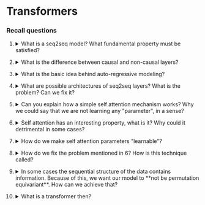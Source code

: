 # Transformers

### Recall questions

1. <details markdown=1><summary markdown="span"> What is a seq2seq model? What fundamental property must be satisfied?</summary>

    \
	A ==seq2seq model== is a model that takes in input a sequence and returns a sequence.
	The ==key property of a sequential model is that the same weights apply to sequences of different lengths==. 
	![](../../../static/DEEP/tran1.png)

</details>

2. <details markdown=1><summary markdown="span"> What is the difference between causal and non-causal layers?</summary>

    \
	Two types of layer:
	- ==causal==: can ==only look backwards in time, including the present==
	- ==non causal==: ==can look backwards and in the present==, but can also ==look into the future==

	![](../../../static/DEEP/tran2.png)

</details>

3. <details markdown=1><summary markdown="span"> What is the basic idea behind auto-regressive modeling?</summary>

    \
	A common example of auto-regressive modeling is explained by the following picture, which is an example of ==next character prediction==
	![](../../../static/DEEP/tran3.png)

</details>

4. <details markdown=1><summary markdown="span"> What are possible architectures of seq2seq layers? What is the problem? Can we fix it?</summary>

    \
	We have many choices, but in general we would want a model that can look ==indefinitely far in the sequence== but also ==leverage parallel computation==. The issue is that the models seen so far cannot do this!
	
	![](../../../static/DEEP/tran4.png)

</details>

5. <details markdown=1><summary markdown="span"> Can you explain how a simple self attention mechanism works? Why we could say that we are not learning any "parameter", in a sense?</summary>

    \
	The basic idea of self attention ==is computing correlations between two inputs (see img. below) and using them to compute weights==. This weights in fact are ==not learnable==; the ==inputs might be instead the result of a learned transformation==.
	![](../../../static/DEEP/tran5.png)
	
	![](../../../static/DEEP/tran6.png)

</details>

6. <details markdown=1><summary markdown="span"> Self attention has an interesting property, what is it? Why could it detrimental in some cases?</summary>

    \
	The property of the model previously described is to ==be permutation equivariant==, since sequences are treated as sets. Depending on the task, ==this can be either a strong or weak point==.

</details>

7. <details markdown=1><summary markdown="span"> How do we make self attention parameters "learnable"?</summary>

    \
	We note that each input vector ==plays three roles==: ==key,value and query==. If we consider them ==as the output of an affine function, we can make them learnable==.
	![](../../../static/DEEP/tran7.png)

</details>

8. <details markdown=1><summary markdown="span"> How do we fix the problem mentioned in 6? How is this technique called?</summary>

    \
	We can use ==masking==, i.e. ==summing over only the previous tokens in the sequence==.
	![](../../../static/DEEP/tran8.png)
	
	Note that ==other priors can be enforced through masking==.

</details>

9. <details markdown=1><summary markdown="span"> In some cases the sequential structure of the data contains information. Because of this, we want our model to **not be permutation equivariant**. How can we achieve that?</summary>

    \
	There are many possible ways, here a few examples are listed:
	- ==position embedding==: we also ==learn an embedding for each position and we sum it to the token==
	- ==position encoding==: we ==define the position embedding== with a ==mathematical rule== a priori
	- ==relative positions==: encode the relative positions 

</details>

10. <details markdown=1><summary markdown="span"> What is a transformer then? </summary>

    \
	A transformer is ==any model that primarily uses self-attention to propagate  
	information across the basic tokens==. The goal is to combine multiple of these models.	
	![](../../../static/DEEP/tran9.png)

</details>